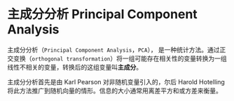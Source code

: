 # 主成分分析 Principal Component Analysis

主成分分析（`Principal Component Analysis`，`PCA`）， 是一种统计方法。通过正交变换（`orthogonal transformation`）将一组可能存在相关性的变量转换为一组线性不相关的变量，转换后的这组变量叫**主成分**。

主成分分析首先是由 Karl Pearson 对非随机变量引入的，尔后 Harold Hotelling 将此方法推广到随机向量的情形。信息的大小通常用离差平方和或方差来衡量。
